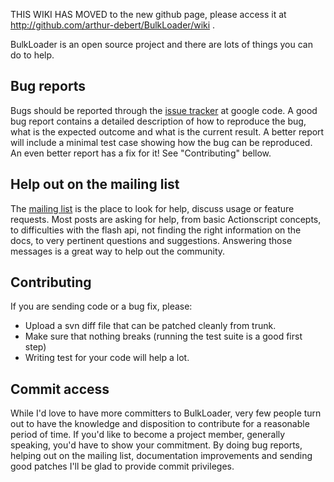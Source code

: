 THIS WIKI HAS MOVED to the new github page, please access it at http://github.com/arthur-debert/BulkLoader/wiki .

BulkLoader is an open source project and there are lots of things you can do to help.

## Bug reports ##
Bugs should be reported through the [issue tracker](http://code.google.com/p/bulk-loader/issues/list) at google code.
A good bug report contains a detailed description of how to reproduce the bug, what is the expected outcome and what is the current result.
A better report will include a minimal test case showing how the bug can be reproduced.
An even better report has a fix for it! See "Contributing" bellow.

## Help out on the mailing list ##
The [mailing list](http://groups.google.com/group/bulkloader-users) is the place to look for help, discuss usage or feature requests. Most posts are asking for help,  from basic Actionscript concepts, to difficulties with the flash api, not finding the right information on the docs, to very pertinent questions and suggestions. Answering those messages is a great way to help out the community.

## Contributing ##
If you are sending code or a bug fix, please:
  * Upload a svn diff file that can be patched cleanly from trunk.
  * Make sure that nothing breaks (running the test suite is a good first step)
  * Writing test for your code will help a lot.

## Commit access ##
While I'd love to have more committers to BulkLoader, very few people turn out to have the knowledge and disposition to contribute for a reasonable period of time. If you'd like to become a project member, generally speaking, you'd have to show your commitment. By doing bug reports, helping out on the mailing list, documentation improvements and sending good patches I'll be glad to provide commit privileges.